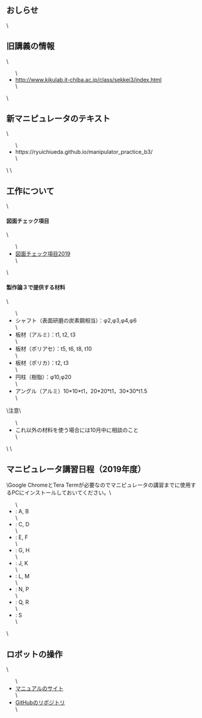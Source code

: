<h2>おしらせ</h2>\<h2>旧講義の情報</h2>\<ul>\ 	<li><a href="http://www.kikulab.it-chiba.ac.jp/class/sekkei3/index.html">http://www.kikulab.it-chiba.ac.jp/class/sekkei3/index.html</a></li>\</ul>\<h2>新マニピュレータのテキスト</h2>\<ul>\ 	<li>https://ryuichiueda.github.io/manipulator_practice_b3/</li>\</ul>\&nbsp;\<h2>工作について</h2>\<h4>図面チェック項目</h4>\<ul>\ 	<li><a href="https://lab.ueda.tech/wp-content/uploads/2019/09/図面チェック項目2019.pdf">図面チェック項目2019</a></li>\</ul>\<h4>製作論３で提供する材料</h4>\<ul>\ 	<li>シャフト（表面研磨の炭素鋼相当）：φ2,φ3,φ4,φ6</li>\ 	<li>板材（アルミ）：t1, t2, t3</li>\ 	<li>板材（ポリアセ）：t5, t6, t8, t10</li>\ 	<li>板材（ポリカ）：t2, t3</li>\ 	<li>円柱（樹脂）：φ10,φ20</li>\ 	<li>アングル（アルミ）10*10*t1，20*20*t1，30<wbr />*30*t1.5</li>\</ul>\注意\<ul>\ 	<li>これ以外の材料を使う場合には10月中に相談のこと</li>\</ul>\&nbsp;\<h2>マニピュレータ講習日程（2019年度）</h2>\Google ChromeとTera Termが必要なのでマニピュレータの講習までに使用するPCにインストールしておいてください。\<ul>\ 	<li>: A, B</li>\ 	<li>: C, D</li>\ 	<li>: E, F</li>\ 	<li>: G, H</li>\ 	<li>: J, K</li>\ 	<li>: L, M</li>\ 	<li>: N, P</li>\ 	<li>: Q, R</li>\ 	<li>: S</li>\</ul>\<h2>ロボットの操作</h2>\<ul>\ 	<li><a href="https://ryuichiueda.github.io/RobotDesign3/index.html">マニュアルのサイト</a></li>\ 	<li><a href="https://github.com/ryuichiueda/RobotDesign3">GitHubのリポジトリ</a></li>\</ul>
